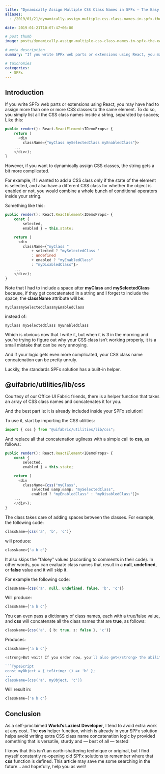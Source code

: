 ```yaml
---
title: "Dynamically Assign Multiple CSS Class Names in SPFx — The Easy Way"
aliases:
  - /2019/01/21/dynamically-assign-multiple-css-class-names-in-spfx-the-easy-way

date: 2019-01-21T10:07:47+06:00

# post thumb
image: posts/dynamically-assign-multiple-css-class-names-in-spfx-the-easy-way/featured-image.webp

# meta description
summary: "If you write SPFx web parts or extensions using React, you may have had to assign more than one or more CSS classes to the same element. "

# taxonomies
categories:
  - SPFx
---
```

## Introduction

If you write SPFx web parts or extensions using React, you may have had to assign more than one or more CSS classes to the same element. To do so, you simply list all the CSS class names inside a string, separated by spaces; Like this:

```typescript
public render(): React.ReactElement<IDemoProps> {
    return (
      <div
        className={"myClass mySelectedClass myEnabledClass"}>
    ...
    </div>);
}
```

However, if you want to dynamically assign CSS classes, the string gets a bit more complicated.

For example, if I wanted to add a CSS class only if the state of the element is selected, and also have a different CSS class for whether the object is enabled or not, you would combine a whole bunch of conditional operators inside your string.

Something like this:

```typescript
public render(): React.ReactElement<IDemoProps> {
    const {
        selected,
        enabled } = this.state;

    return (
      <div
        className={"myClass " 
            + selected ? "mySelectedClass "
            : undefined 
            + enabled ? "myEnabledClass"
            : "myDisabledClass"}>
    ...
    </div>);
}
```

Note that I had to include a space after **myClass** and **mySelectedClass** because, if they get concatenated in a string and I forget to include the space, the **className** attribute will be:

```
myClassmySelectedClassmyEnabledClass
```

instead of:

```
myClass mySelectedClass myEnabledClass
```

Which is obvious now that I write it, but when it is 3 in the morning and you’re trying to figure out why your CSS class isn’t working properly, it is a small mistake that can be very annoying.

And if your logic gets even more complicated, your CSS class name concatenation can be pretty unruly.

Luckily, the standards SPFx solution has a built-in helper.

## @uifabric/utilities/lib/css

Courtesy of our Office UI Fabric friends, there is a helper function that takes an array of CSS class names and concatenates it for you.

And the best part is: it is already included inside your SPFx solution!

To use it, start by importing the CSS utilities:

```typescript
import { css } from "@uifabric/utilities/lib/css";
```

And replace all that concatenation ugliness with a simple call to **css**, as follows:

```typescript
public render(): React.ReactElement<IDemoProps> {
    const {
        selected,
        enabled } = this.state;

    return (
      <div
        className={css("myClass", 
            selected &amp;&amp; "mySelectedClass", 
            enabled ? "myEnabledClass" : "myDisabledClass")}>
    ...
    </div>);
}
```

The class takes care of adding spaces between the classes. For example, the following code:

```typescript
className={css('a', 'b', 'c')}
```

will produce:

```typescript
className={'a b c'}
```

It also skips the "falsey" values (according to comments in their code). In other words, you can evaluate class names that result in a **null**, **undefined**, or **false** value and it will skip it.

For example the following code:

```typescript
className={css('a', null, undefined, false, 'b', 'c')}
```

Will produce:

```typescript
className={'a b c'}
```

You can even pass a dictionary of class names, each with a true/false value, and **css** will concatenate all the class names that are **true**, as follows:

```typescript
className={css('a', { b: true, z: false }, 'c')}
```

Produces:

````typescript
className={'a b c'}

<strong>But wait! If you order now, you'll also get</strong> the ability to pass serializable objects (objects that have a <strong>toString()</strong> method) -- at no extra charge!

```TypeScript
const myObject = { toString: () => 'b' };
...
className={css('a', myObject, 'c')}
````

Will result in:

```typescript
className={'a b c'}
```

## Conclusion

As a self-proclaimed **World’s Laziest Developer**, I tend to avoid extra work at any cost. The **css** helper function, which is already in your SPFx solution helps avoid writing extra CSS class name concatenation logic by provided something that is versatile, sturdy and — best of all — tested!

I know that this isn’t an earth-shattering technique or original, but I find myself constantly re-opening old SPFx solutions to remember where that **css** function is defined. This article may save me some searching in the future… and hopefully, help you as well!
